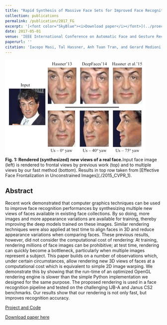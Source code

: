 ```yaml
---
title: "Rapid Synthesis of Massive Face Sets for Improved Face Recognition"
collection: publications
permalink: /publication/2017_FG
excerpt: '[<font color="SkyBlue"><i>Download paper</i></font>](../proects/augmented_faces/Masietal_2017.pdf)'
date: 2017-05-01
venue: 'IEEE International Conference on Automatic Face and Gesture Recognition (FG) Washington, DC'
paperurl: ''
citation: 'Iacopo Masi, Tal Hassner, Anh Tuan Tran, and Gerard Medioni. <i>Rapid Synthesis of Massive Face Sets for Improved Face Recognition.</i> IEEE International Conference on Automatic Face and Gesture Recognition (FG) Washington, DC, 2017.'
---
```


<img src='../projects/augmented_faces/Rapid Synthesis - Icon.jpg'>
<br/><b>Fig. 1: Rendered (synthesized) new views of a real face.</b>Input face image (left) is rendered to frontal views by previous work (top) and to multiple views by our fast method (bottom). Results in top row taken from [Effective Face Frontalization in Unconstrained Images](./2015_CVPR_1). 


Abstract
------
 Recent work demonstrated that computer graphics techniques can be used to improve face recognition performances by synthesizing multiple new views of faces available in existing face collections. By so doing, more images and more appearance variations are available for training, thereby improving the deep models trained on these images. Similar rendering techniques were also applied at test time to align faces in 3D and reduce appearance variations when comparing faces. These previous results, however, did not consider the computational cost of rendering: At training, rendering millions of face images can be prohibitive; at test time, rendering can quickly become a bottleneck, particularly when multiple images represent a subject. This paper builds on a number of observations which, under certain circumstances, allow rendering new 3D views of faces at a computational cost which is equivalent to simple 2D image warping. We demonstrate this by showing that the run-time of an optimized OpenGL rendering engine is slower than the simple Python implementation we designed for the same purpose. The proposed rendering is used in a face recognition pipeline and tested on the challenging IJB-A and Janus CS2 benchmarks. Our results show that our rendering is not only fast, but improves recognition accuracy.


[Project and Code](./2016_ECCV_1)

[Download paper here](../projects/augmented_faces/Masietal_2017.pdf)
